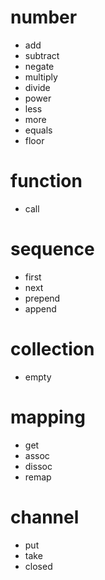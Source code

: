 # number

- add
- subtract
- negate
- multiply
- divide
- power
- less
- more
- equals
- floor

# function

- call

# sequence

- first
- next
- prepend
- append

# collection

- empty

# mapping

- get
- assoc
- dissoc
- remap

# channel

- put
- take
- closed
